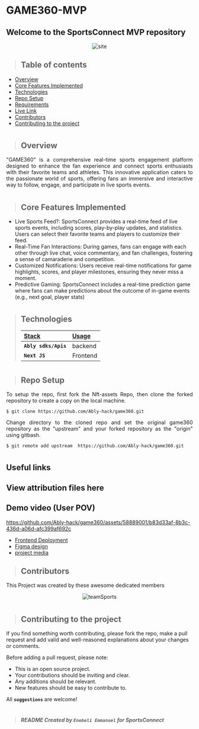 # GAME360-MVP

## Welcome to the SportsConnect MVP repository

<p align="center" width="100%">
  <img src="https://github.com/Ably-hack/game360/assets/58889001/c016cf8c-0de0-4b5a-b411-93977613c0bf" alt="site"/>
</p>

> ## Table of contents

- [Overview](#overview)
- [Core Features Implemented](#core-features-implemented)
- [Technologies](#technologies)
- [Repo Setup](#repo-setup)
- [Requirements](#requirements)
- [Live Link](#live-link)
- [Contributors](#contributors)
- [Contributing to the project](#contributing-to-the-project)

#

> ## Overview

<p align="justify">
"GAME360" is a comprehensive real-time sports engagement platform designed to enhance the fan experience and connect sports enthusiasts with their favorite teams and athletes. This innovative application caters to the passionate world of sports, offering fans an immersive and interactive way to follow, engage, and participate in live sports events.
</p>

#

> ## Core Features Implemented

- Live Sports Feed?: SportsConnect provides a real-time feed of live sports events, including scores, play-by-play updates, and statistics. Users can select their favorite teams and players to customize their feed.
- Real-Time Fan Interactions: During games, fans can engage with each other through live chat, voice commentary, and fan challenges, fostering a sense of camaraderie and competition.
- Customized Notifications: Users receive real-time notifications for game highlights, scores, and player milestones, ensuring they never miss a moment.
- Predictive Gaming: SportsConnect includes a real-time prediction game where fans can make predictions about the outcome of in-game events (e.g., next goal, player stats)

#

> ## Technologies
>
> | <b><u>Stack</u></b>  | <b><u>Usage</u></b> |
> | :------------------- | :------------------ |
> | **`Ably sdks/Apis`** | backend             |
> | **`Next JS`**        | Frontend            |

#

> ## Repo Setup

<p align="justify">
To setup the repo, first fork the Nft-assets Repo, then clone the forked repository to create a copy on the local machine.
</p>

    $ git clone https://github.com/Ably-hack/game360.git

<p align="justify">
Change directory to the cloned repo and set the original game360 repository as the "upstream" and your forked repository as the "origin" using gitbash.
</p>

    $ git remote add upstream  https://github.com/Ably-hack/game360.git

#

## Useful links

## View attribution files here

## Demo video (User POV)

https://github.com/Ably-hack/game360/assets/58889001/b83d33af-8b3c-436d-a06d-afc399af692c

- [Frontend Deployment](https://game360.vercel.app/)
- [Figma design](https://www.figma.com/file/QWAqeSwpH4Je4gGjXYPBnL/SportsConnect?node-id=115%3A2&mode=dev)
- [project media](https://pulsefire.notion.site/pulsefire/Game360-Ably-Hack-6c07c5dbe063429c85d24f930e0b2e7d)
> ## Contributors

This Project was created by these awesome dedicated members

<p align="center" width="100%">
  <img src="" alt="teamSports"/>
</p>

#

> ## Contributing to the project

If you find something worth contributing, please fork the repo, make a pull request and add valid and well-reasoned explanations about your changes or comments.

Before adding a pull request, please note:

- This is an open source project.
- Your contributions should be inviting and clear.
- Any additions should be relevant.
- New features should be easy to contribute to.

All **`suggestions`** are welcome!

#

> ##### README Created by `Enebeli Emmanuel` for SportsConnect
